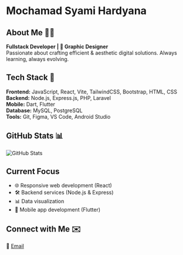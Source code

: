# **Mochamad Syami Hardyana**

## **About Me** 👨‍💻  
**Fullstack Developer | 🎨 Graphic Designer**  
Passionate about crafting efficient & aesthetic digital solutions. Always learning, always evolving.  

## **Tech Stack** 🚀  

**Frontend:** JavaScript, React, Vite, TailwindCSS, Bootstrap, HTML, CSS  
**Backend:** Node.js, Express.js, PHP, Laravel  
**Mobile:** Dart, Flutter  
**Database:** MySQL, PostgreSQL  
**Tools:** Git, Figma, VS Code, Android Studio  

## **GitHub Stats** 📊  
![GitHub Stats](https://github-readme-stats.vercel.app/api?username=arctadapt&show_icons=true&theme=radical&hide_border=true&bg_color=0D1117&title_color=58A6FF&icon_color=58A6FF&text_color=C9D1D9)  

## **Current Focus**  
- 🌐 Responsive web development (React)  
- 🛠️ Backend services (Node.js & Express)  
- 📊 Data visualization  
- 📱 Mobile app development (Flutter)  

## **Connect with Me** ✉️  
📧 [Email](mailto:mochammadsyamihardiana@gmail.com) 
